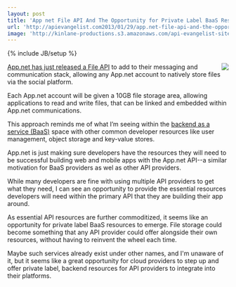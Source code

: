 ```yaml
---
layout: post
title: 'App net File API And The Opportunity for Private Label BaaS Resources'
url: 'http://apievangelist.com2013/01/29/app.net-file-api-and-the-opportunity-for-private-label-baas-resources/'
image: 'http://kinlane-productions.s3.amazonaws.com/api-evangelist-site/blog/AppNet-Logo.png'
---
```

{% include JB/setup %}
<p>
     <a href=https://join.app.net/ target=_blank><img src=https://s3.amazonaws.com/kinlane-productions/api-evangelist/AppNet/AppNet-Logo.png  align=right /></a>
</p>
<p>
     <a href=http://blog.app.net/2013/01/28/announcing-the-app-net-file-api/ target=_blank>App.net has just released a File API</a> to add to their messaging and communication stack, allowing any App.net account to natively store files via the social platform.
</p>
<p>
     Each App.net account will be given a 10GB file storage area, allowing applications to read and write files, that can be linked and embedded within App.net communications.
</p>
<p>
     This approach reminds me of what I’m seeing within the <a title=backend as a service href=/trends/baas.php>backend as a service (BaaS)</a> space with other common developer resources like user management, object storage and key-value stores.
</p>
<p>
     App.net is just making sure developers have the resources they will need to be successful building web and mobile apps with the App.net API--a similar motivation for BaaS providers as wel as other API providers.
</p>
<p>
     While many developers are fine with using multiple API providers to get what they need, I can see an opportunity to provide the essential resources developers will need within the primary API that they are building their app around.
</p>
<p>
     As essential API resources are further commoditized, it seems like an opportunity for private label BaaS resources to emerge. File storage could become something that any API provider could offer alongside their own resources, without having to reinvent the wheel each time.
</p>
<p>
     Maybe such services already exist under other names, and I'm unaware of it, but it seems like a great opportunity for cloud providers to step up and offer private label, backend resources for API providers to integrate into their platforms.
</p>
